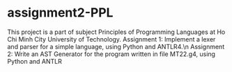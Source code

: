 # assignment2-PPL
This project is a part of subject Principles of Programming Languages at Ho Chi Minh City University of Technology. Assignment 1: Implement a lexer and parser for a simple language, using Python and ANTLR4.\n
Assignment 2: Write an AST Generator for the program written in file MT22.g4, using Python and ANTLR
